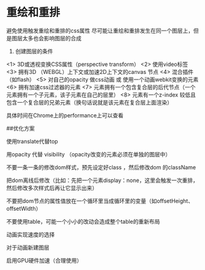 # 重绘和重排

避免使用触发重绘和重排的css属性
尽可能让重绘和重排发生在同一个图层上，但是图层太多也会影响图层的合成

1. 创建图层的条件

<1> 3D或透视变换CSS属性（perspective transform）
<2> 使用video标签
<3> 拥有3D （WEBGL）上下文或加速2D上下文的canvas 节点
<4> 混合插件（如flash）
<5> 对自己的opacity 做css动画 或 使用一个动画webkit变换的元素
<6> 拥有加速css过滤器的元素
<7> 元素拥有一个包含复合层的后代节点（一个元素拥有一个子元素，该子元素在自己的层里）
<8> 元素有一个z-index 较低且包含一个复合层的兄弟元素（换句话说就是该元素在复合层上面渲染）

具体时间在Chrome上的performance上可以查看

##优化方案

使用translate代替top

用opacity 代替 visibility  （opacity改变的元素必须在单独的图层中）

不要一条一条的修改dom样式，预先设定好class ，然后修改dom 的className

把dom离线后修改（比如：先把一个元素display：none，这里会触发一次重排，然后修改多次样式后再让它显示出来）

不要把dom节点的属性值放在一个循环里当成循环里的变量（如offsetHeight、offsetWidth）

不要使用table，可能一个小小的改动会造成整个table的重新布局

动画实现速度的选择

对于动画新建图层

启用GPU硬件加速（合理使用）

